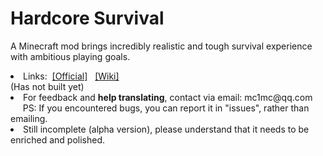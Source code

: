 # Hardcore Survival

<p>A Minecraft mod brings incredibly realistic and tough survival experience with ambitious playing goals.</p>
<li>Links:&nbsp;&nbsp;<a href="http://hcs.coolpage.biz/">[Official]</a>&nbsp;&nbsp;
<a href="https://www.mcmod.cn/">[Wiki]</a></li>(Has not built yet)
<li>For feedback and <b>help translating</b>, contact via email: mc1mc@qq.com
<br/>&nbsp;&nbsp;&nbsp;&nbsp;&nbsp;PS: If you encountered bugs, you can report it in "issues", rather than emailing.</li>
<li>Still incomplete (alpha version), please understand that it needs to be enriched and polished.</li>